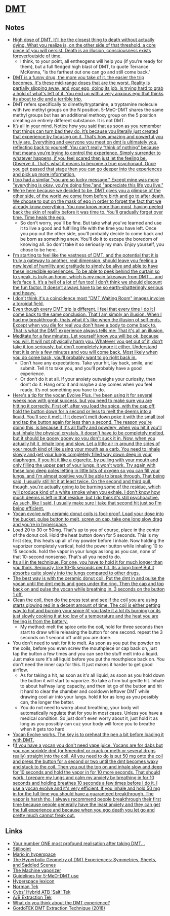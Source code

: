# [DMT](https://psychonautwiki.org/w/index.php?title=DMT)

## Notes

- [High dose of DMT. It'll be the closest thing to death without actually dying. What you realize is, on the other side of that threshold, a core piece of you will persist. Death is an illusion, consciousness exists forever/outside of time.](https://www.reddit.com/r/Psychonaut/comments/7sec24/does_any_psychedelic_allow_you_to_make_peace_with/)
  - I think, to your point, all entheogens will help you (if you're ready for them), but a full fledged high blast of DMT, to quote Terrance McKenna, "is the farthest out one can go and still come back."
- [DMT is a funny drug, the more you take of it, the easier the trip becomes. It's these mid-range doses that are the worst. Reality is partially slipping away, and your ego, doing its job, is trying hard to grab a hold of what's left of it. You end up with a very anxious ego that thinks its about to die and a terrible trip.](https://www.reddit.com/r/DMT/comments/7zqb5i/anyone_else_got_traumatized/)
- DMT refers specifically to dimethyltryptamine, a tryptamine molecule with two methyl groups on the N position. 5-MeO-DMT shares the same methyl groups but has an additional methoxy group on the 5 position creating an entirely different substance. It is not DMT.
- [It’s all in your mind. Notice how you said that as soon as you remember that things can turn bad they do. It’s because you literally just created that experience by focusing on it. That’s how amazing and powerful you truly are. Everything and everyone you meet on dmt is ultimately you, reflecting back to yourself. You can’t really “think of nothing” because that means you’re trying to control the experience. Simply surrender to whatever happens, if you feel scared then just let the feeling be. Observe it. That’s what it means to become a true psychonaut. Once you get passed that stage then you can go deeper into the experiences and pick up more information.](https://www.reddit.com/r/DMT/comments/89mmsl/scared_of_dmt/)
- [I too had a similar "you are so lucky message." Except mine was more "everything is okay, you're doing fine."and "appreciate this life you live."](https://www.reddit.com/r/Psychonaut/comments/5zimh9/first_dmt_experience_i_wasnt_ready/deyx02z/)
- [We're here because we decided to be. DMT gives you a glimpse of the other side, of the world we come from before birth and go to after death. We choose to put on the mask of ego in order to forget the fact that we already know everything. You now know more than most, having peeled back the skin of reality before it was time to. You'll gradually forget over time. Time heals the ego.](https://www.reddit.com/r/DMT/comments/8ic954/my_mind_wants_to_forget_that_i_did_dmt/)
  - So don't worry, you'll be fine. But take what you've learned and use it to live a good and fulfilling life with the time you have left. Once you pop out the other side, you'll probably decide to come back and be born as something anew. You'll do it to escape the boredom of knowing all. So don't take it so seriously my man. Enjoy yourself, you chose to be here.
- [I’m starting to feel like the vastness of DMT, and the potential that it is truly a gateway to another, real dimension, should leave you feeling a new level of humility and gratitude to simply be alive and able to have these incredible experiences. To be able to peek behind the curtain so to speak, is truly an honor, which is my main takeaway from DMT.... and let’s face it, it’s a hell of a lot of fun too! I don’t think we should discount the fun factor. It doesn’t always have to be so earth-shatteringly serious and heavy.](https://www.reddit.com/r/DMT/comments/8j3syx/anyone_else_feels_that_the_dmt_experience_is_so/)
- [I don't think it's a coincidence most "DMT Waiting Room" images involve a toroidal field.](https://www.reddit.com/r/holofractal/comments/8t9zkf/i_dont_think_its_a_coincidence_most_dmt_waiting/)
- [Even though every DMT trip is different, I feel that every time I do it I come back to the same conclusion. That I am simply an illusion. When I had my breakthrough, thats what it's like when the illusion of self ends. Except when you die for real you don't have a body to come back to. That is what the DMT experience always tells me: That it's all an illusion.](https://www.reddit.com/r/DMT/comments/93od26/advice_for_people_who_want_to_try_dmt/)
- [Meditate for a few minutes. Let yourself know you will be ok, because you will. It will not physically harm you. Whatever you get out of it, don’t take it too seriously, but don’t completely ignore it either. Understand that it is only a few minutes and you will come back. Most likely when you do come back, you’ll probably want to go right back in.](https://www.reddit.com/r/DMT/comments/9fmxf6/i_cannot_physically_make_myself_consume_dmt/)
  - Don’t have any expectations. Take your hit, lay back, smile, and submit. Tell it to take you, and you’ll probably have a good experience.
  - Or don’t do it at all. If your anxiety outweighs your curiosity, then don’t do it. Hang onto it and maybe a day comes when you feel ready. It’s not something you have to do.
- [Here's a tip for the yocan Evolve Plus. I've been using it for several weeks now with great success, but you need to make sure you are hitting it correctly. First off, after you load the spice, with the cap off, hold the button down for a second or less to melt the deems into a liquid. You'll see it melt. If it doesn't melt down poke it with the small tool and tap the button again for less than a second. The reason you're doing this, is because if it's all fluffy and powdery, when you hit it you'll just inhale the physical crystals. It doesn't have to be completely melted, but it should be gooey gooey so you don't suck it in. Now, when you actually hit it, inhale long and slow. Let a little air in around the sides of your mouth kind of like using your mouth as a carb. You need to inhale slowly and get your lungs completely filled way down deep in your diaphragm. If you hit it like a cigarette, by pulling with your mouth and only filling the upper part of your lungs, it won't work. Try again with these long deep poles letting in little bits of oxygen so you can fill your lungs, and I'm almost positive you'll be able to break through. That being said, I usually still hit it at least twice. On the second and third pull, though, you're actually going to be burning some of the residue, which will produce kind of a white smoke when you exhale. I don't know how much deems is left in that residue, but I do think it's still psychoactive. As such, like I said, I usually make sure I take that second hit just so I'm being efficient.](https://www.reddit.com/r/DMT/comments/apkopg/did_40mg_didnt_breakthrough_questions/)
- [Yocan evolve with ceramic donut coils is fool-proof. Load your dose into the bucket, pulse button to melt, screw on cap, take one long slow drag and you're in hyperspace.](https://www.reddit.com/r/DMT/comments/aeanza/i_know_nothing_at_all_about_vaping_and_i_mean/)
- Load 20 to 30 or 50mg. That's up to you of course, place in the center of the donut coil. Hold the heat button down for 5 seconds. This is my first step, this heats up all of my powder before I inhale. Now holding the vaporizer completely vertical, hold the power button while inhaling 10 to 15 seconds. hold the vapor in your lungs as long as you can, none of that 10-second nonsense. That's all you need to do.
- [Its all in the technique. For one, you have to hold it for much longer than you think. Seriously, like 10-15 seconds per hit. Its a long time! But it absorbs quite slowly into the lungs compared to other drugs.](https://www.reddit.com/r/DMT/comments/8da3lv/disappointing_first_trip/)
- [The best way is with the ceramic donut coil. Put the dmt in and pulse the yocan until the dmt melts and goes under the ring. Then the cap and top back on and pulse the yocan while breathing in. 3 seconds on the button 1 off.](https://www.reddit.com/r/DMT/comments/apy1qf/what_is_the_proper_way_to_vape_dmt_in_a_yocan/)
- [Clean the coil, then do the press test and see if the coil you are using starts glowing red in a decent amount of time. The coil is either getting way to hot and burning your spice (if you taste it a lot its burning) or its just slowly cooking it at too low of a temperature and the heat you are feeling is from the battery.](https://www.reddit.com/r/Psychonaut/comments/9lcaw5/dmt_how_are_you_supposed_to_use_the_yocan_evolve/)
  - My method: melt the spice onto the coil, hold for three seconds then start to draw while releasing the button for one second. repeat the 3 seconds on 1 second off until you are done.
- You don't need to wait for it to melt. As soon as you put the powder on the coils, before you even screw the mouthpiece or cap back on, just tap the button a few times and you can see the stuff melt into a liquid. Just make sure it's all liquid before you put the mouthpiece back on. You don't need the inner cap for this. It just makes it harder to get good airflow.
  - As for taking a hit, as soon as it's all liquid, as soon as you hold down the button it will start to vaporize. So take a firm but gentle hit. Inhale to about halfway lung capacity, and then let go of the button and hit it hard to clear the chamber and cooldown leftover DMT while drawing cool air into your lungs. hold it for as long as you possibly can, the longer the better.
  - You do not need to worry about breathing, your body will automatically regulate that for you in most cases. Unless you have a medical condition. So just don't even worry about it, just hold it as long as you possibly can cuz your body will force you to breathe when it gets too hard
- [Yocan Evolve works. The key is to preheat the pen a bit before loading it with DMT.](https://www.reddit.com/r/DMT/comments/apmc92/dmt_with_yocan_evolve/)
- f[If you have a yocan you don't need vape juice. Yocans are for dabs but you can sprinkle dmt (or 5meodmt or crack or meth or several drugs really) straight into the coil. All you need to do is put 50 mg onto the coil and press the button for a second or two until the dmt becomes waxy and stuck to the coil. Then you put the top on and inhale slow and deep for 10 seconds and hold the vapor in for 10 more seconds. That should work. I prepare my lungs and calm my anxiety by breathing in for 10 seconds and holding breathes 10 seconds a few times before I do it. I use a yocan evolve and it's very efficient. If you inhale and hold 50 mg in for the full time you should have a guaranteed breakthrough. The vapor is harsh tho. I always recommend people breakthrough their first time because people generally have the least anxiety and they can get the full experience and because when you ego death you let go and pretty much cannot freak out.](https://www.reddit.com/r/DMT/comments/9lz7ym/could_i_get_a_comprehensive_smoking_guide_im/)

## Links

- [Your number ONE most profound realisation after taking DMT...](https://www.reddit.com/r/DMT/comments/7mnp7f/your_number_one_most_profound_realisation_after/)
- [Stillpoint](https://vimeo.com/171672516)
- [Mario in hyperspace](https://www.youtube.com/watch?v=uFqE0uyD2H4&feature=youtu.be)
- [The Hyperbolic Geometry of DMT Experiences: Symmetries, Sheets, and Saddled Scenes](https://qualiacomputing.com/2016/12/12/the-hyperbolic-geometry-of-dmt-experiences/)
- [The Machine vaporizer](https://wiki.dmt-nexus.me/The_Machine)
- [Guidelines for 5-MeO-DMT use](https://www.dmt-nexus.me/forum/default.aspx?g=posts&t=75496)
- [Hyperspace lexicon](https://wiki.dmt-nexus.me/Hyperspace_lexicon)
- [Norman Tek](https://psychonautwiki.org/wiki/Norman_Tek)
- [Cybs' Hybrid ATB 'Salt' Tek](https://wiki.dmt-nexus.me/Cybs'_Hybrid_ATB_'Salt'_Tek#Required_Equipment)
- [A/B Extraction Tek](https://www.reddit.com/r/DMT/comments/7kcuuh/ab_dmt_extraction_tek/)
- [What do you think about the DMT experience?](https://www.reddit.com/r/RationalPsychonaut/comments/919nrn/what_do_you_think_about_the_dmt_experience/)
- [GordoTEK DMT Extraction Technique (2018)](https://www.dailymotion.com/video/x6era19)
